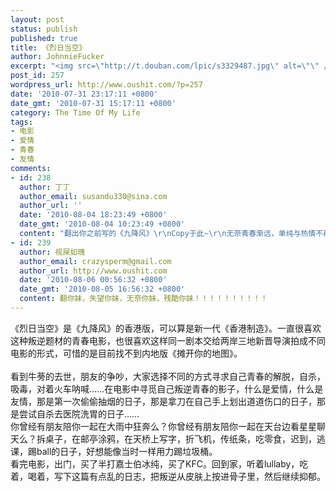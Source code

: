 ```yaml
---
layout: post
status: publish
published: true
title: 《烈日当空》
author: JohnnieFucker
excerpt: "<img src=\"http://t.douban.com/lpic/s3329487.jpg\" alt=\"\" />\r\n《烈日当空》是《九降风》的香港版，可以算是新一代《香港制造》。一直很喜欢这种叛逆题材的青春电影，也很喜欢这样同一剧本交给两岸三地新晋导演拍成不同电影的形式，可惜的是目前找不到内地版《摊开你的地图》。\r\n"
post_id: 257
wordpress_url: http://www.oushit.com/?p=257
date: '2010-07-31 23:17:11 +0800'
date_gmt: '2010-07-31 15:17:11 +0800'
category: The Time Of My Life
tags:
- 电影
- 爱情
- 青春
- 友情
comments:
- id: 238
  author: 丁丁
  author_email: susandu330@sina.com
  author_url: ''
  date: '2010-08-04 18:23:49 +0800'
  date_gmt: '2010-08-04 10:23:49 +0800'
  content: "翻出你之前写的《九降风》\r\nCopy于此~\r\n无奈青春渐远，单纯与热情不再，同伴间的情义与信任面对人性里原本的懦弱与自私那样脆弱不堪一击，再失望再无奈，而我们也终将面对真实残酷的成人世界。"
- id: 239
  author: 视屎如瑰
  author_email: crazysperm@gmail.com
  author_url: http://www.oushit.com
  date: '2010-08-06 00:56:32 +0800'
  date_gmt: '2010-08-05 16:56:32 +0800'
  content: 翻你妹，失望你妹，无奈你妹，残酷你妹！！！！！！！！！！
---
```

<p><img src="http://t.douban.com/lpic/s3329487.jpg" alt="" /><br />
《烈日当空》是《九降风》的香港版，可以算是新一代《香港制造》。一直很喜欢这种叛逆题材的青春电影，也很喜欢这样同一剧本交给两岸三地新晋导演拍成不同电影的形式，可惜的是目前找不到内地版《摊开你的地图》。<br />
<!--break--><a id="more-257"></a><br />
看到牛蒡的去世，朋友的争吵，大家选择不同的方式寻求自己青春的解脱，自杀，吸毒，对着火车呐喊……在电影中寻觅自己叛逆青春的影子，什么是爱情，什么是友情，那是第一次偷偷抽烟的日子，那是拿刀在自己手上划出道道伤口的日子，那是尝试自杀去医院洗胃的日子……<br />
你曾经有朋友陪你一起在大雨中狂奔么？你曾经有朋友陪你一起在天台边看星星聊天么？拆桌子，在邮亭涂鸦，在天桥上写字，折飞机，传纸条，吃零食，迟到，逃课，踢ball的日子，好想能像当时一样用力踢垃圾桶。<br />
看完电影，出门，买了半打嘉士伯冰纯，买了KFC。回到家，听着lullaby，吃着，喝着，写下这篇有点乱的日志，把叛逆从皮肤上按进骨子里，然后继续抑郁。</p>
